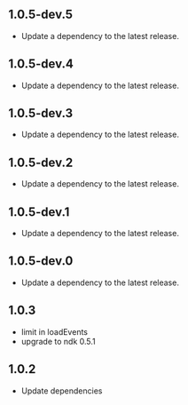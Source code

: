 ## 1.0.5-dev.5

 - Update a dependency to the latest release.

## 1.0.5-dev.4

 - Update a dependency to the latest release.

## 1.0.5-dev.3

 - Update a dependency to the latest release.

## 1.0.5-dev.2

 - Update a dependency to the latest release.

## 1.0.5-dev.1

 - Update a dependency to the latest release.

## 1.0.5-dev.0

 - Update a dependency to the latest release.

## 1.0.3

- limit in loadEvents
- upgrade to ndk 0.5.1

## 1.0.2

- Update dependencies
